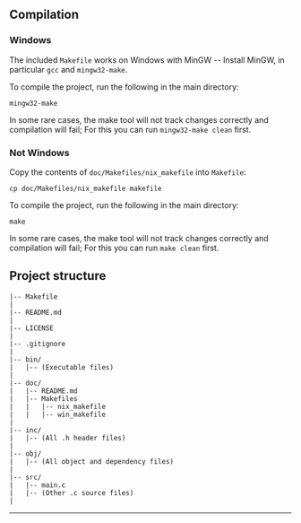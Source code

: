 
## Compilation
### Windows
The included `Makefile` works on Windows with MinGW -- Install MinGW, in particular `gcc` and `mingw32-make`. 

To compile the project, run the following in the main directory:
```
mingw32-make
```

In some rare cases, the make tool will not track changes correctly and compilation will fail; For this you can run `mingw32-make clean` first.

### Not Windows
Copy the contents of `doc/Makefiles/nix_makefile` into `Makefile`:
```
cp doc/Makefiles/nix_makefile makefile
```

To compile the project, run the following in the main directory:
```
make
```

In some rare cases, the make tool will not track changes correctly and compilation will fail; For this you can run `make clean` first.


## Project structure
```
|-- Makefile
|
|-- README.md
|
|-- LICENSE
|
|-- .gitignore
|
|-- bin/
|   |-- (Executable files)
|
|-- doc/
|   |-- README.md
|   |-- Makefiles
|   |   |-- nix_makefile
|   |   |-- win_makefile
|
|-- inc/
|   |-- (All .h header files)
|
|-- obj/
|   |-- (All object and dependency files)
|
|-- src/
|   |-- main.c
|   |-- (Other .c source files)
|
```

---